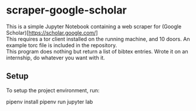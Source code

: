 # scraper-google-scholar
This is a simple Jupyter Notebook containing a web scraper for (Google Scholar)[https://scholar.google.com/]  
This requires a tor client installed on the running machine, and 10 doors. An example torc file is included in the repository.  
This program does nothing but return a list of bibtex entries. Wrote it on an internship, do whatever you want with it.  

## Setup
To setup the project environment, run:

pipenv install
pipenv run jupyter lab
